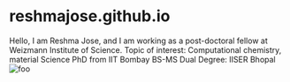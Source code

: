 # reshmajose.github.io
Hello, I am Reshma Jose, and I am working as a post-doctoral fellow at Weizmann Institute of Science.
Topic of interest: Computational chemistry, material Science
PhD from IIT Bombay
BS-MS Dual Degree: IISER Bhopal
![foo](https://catholicshop.co.za/wp-content/uploads/2023/04/HolyFamilyA.jpg)
